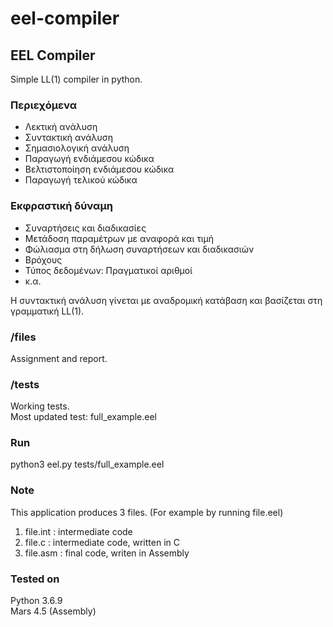 # eel-compiler

## EEL Compiler
Simple LL(1) compiler in python.  

### Περιεχόμενα
- Λεκτική ανάλυση  
- Συντακτική ανάλυση  
- Σημασιολογική ανάλυση  
- Παραγωγή ενδιάμεσου κώδικα  
- Βελτιστοποίηση ενδιάμεσου κώδικα  
- Παραγωγή τελικού κώδικα

### Εκφραστική δύναμη
- Συναρτήσεις και διαδικασίες  
- Μετάδοση παραμέτρων με αναφορά και τιμή  
- Φώλιασμα στη δήλωση συναρτήσεων και διαδικασιών  
- Βρόχους  
- Τύπος δεδομένων: Πραγματικοί αριθμοί
- κ.α.  
  
Η συντακτική ανάλυση γίνεται με αναδρομική κατάβαση και βασίζεται στη γραμματική LL(1).

### /files
Assignment and report.

### /tests
Working tests.  
Most updated test: full_example.eel

### Run
python3 eel.py tests/full_example.eel

### Note
This application produces 3 files. (For example by running file.eel)  
1) file.int : intermediate code  
2) file.c : intermediate code, written in C  
3) file.asm : final code, writen in Assembly

### Tested on
Python 3.6.9  
Mars 4.5 (Assembly)
